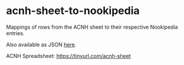 # acnh-sheet-to-nookipedia
Mappings of rows from the ACNH sheet to their respective Nookipedia entries.

Also available as JSON [here](https://docs.google.com/spreadsheets/d/16LokbUjI9WCzgb_axQtUPWoOoTbjuo-Zo-mwhwr5vgw).

ACNH Spreadsheet: https://tinyurl.com/acnh-sheet
